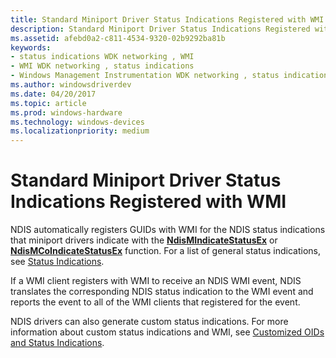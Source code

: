 ```yaml
---
title: Standard Miniport Driver Status Indications Registered with WMI
description: Standard Miniport Driver Status Indications Registered with WMI
ms.assetid: afebd0a2-c811-4534-9320-02b9292ba81b
keywords:
- status indications WDK networking , WMI
- WMI WDK networking , status indications
- Windows Management Instrumentation WDK networking , status indications
ms.author: windowsdriverdev
ms.date: 04/20/2017
ms.topic: article
ms.prod: windows-hardware
ms.technology: windows-devices
ms.localizationpriority: medium
---
```


# Standard Miniport Driver Status Indications Registered with WMI





NDIS automatically registers GUIDs with WMI for the NDIS status indications that miniport drivers indicate with the [**NdisMIndicateStatusEx**](https://msdn.microsoft.com/library/windows/hardware/ff563600) or [**NdisMCoIndicateStatusEx**](https://msdn.microsoft.com/library/windows/hardware/ff563562) function. For a list of general status indications, see [Status Indications](https://msdn.microsoft.com/library/windows/hardware/ff570879).

If a WMI client registers with WMI to receive an NDIS WMI event, NDIS translates the corresponding NDIS status indication to the WMI event and reports the event to all of the WMI clients that registered for the event.

NDIS drivers can also generate custom status indications. For more information about custom status indications and WMI, see [Customized OIDs and Status Indications](customized-oids-and-status-indications.md).

 

 





